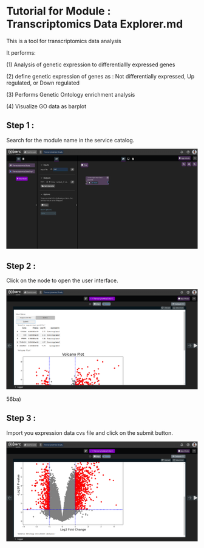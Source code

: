 # Tutorial for Module : Transcriptomics Data Explorer.md 

This is a tool for transcriptomics data analysis

It performs:

(1) Analysis of genetic expression to differentiallly expressed genes

(2) define genetic expression of genes as : Not differentially expressed, Up regulated, or Down regulated

(3) Performs Genetic Ontology enrichment analysis

(4) Visualize GO data as barplot

## Step 1 :
Search for the module name in the service catalog.

<p align="center">
  <img src="https://github.com/SPARC-FAIR-Codeathon/oSPARC-Hub/blob/main/Tutorials/Figures/Module%20%20screenshot%20-Transcriptomics%20Data%20Explorer%20(1).png" width="800"  />
</p>

## Step 2 :

Click on the node to open the user interface.

<p align="center">
  <img src="https://github.com/SPARC-FAIR-Codeathon/oSPARC-Hub/blob/main/Tutorials/Figures/Module%20%20screenshot%20-Transcriptomics%20Data%20Explorer%20(2).png" width="800"  />
</p>
56ba)

## Step 3 :

Import you expression data cvs file and click on the submit button.

<p align="center">
  <img src="https://github.com/SPARC-FAIR-Codeathon/oSPARC-Hub/blob/main/Tutorials/Figures/Module%20%20screenshot%20-Transcriptomics%20Data%20Explorer%20(3).png" width="800"  />
</p>


